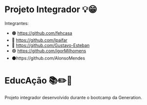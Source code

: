 # Projeto Integrador 💡😁 
Integrantes:

- 🟠 https://github.com/fehcasa
- 🔴 https://github.com/lpaifar
- 🔵 https://github.com/Gustavo-Esteban
- 🟢 https://github.com/igorMilhomens
- ⚫️https://github.com/AlonsoMendes

# EducAção 📚✏️📖
Projeto integrador desenvolvido durante o bootcamp da Generation.

